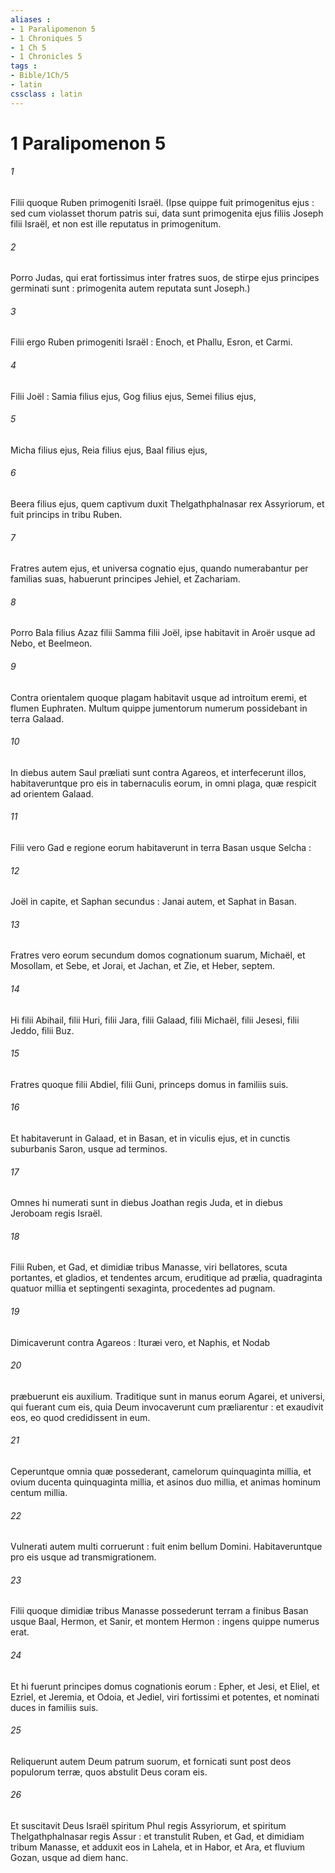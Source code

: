 ```yaml
---
aliases : 
- 1 Paralipomenon 5
- 1 Chroniques 5
- 1 Ch 5
- 1 Chronicles 5
tags : 
- Bible/1Ch/5
- latin
cssclass : latin
---
```


# 1 Paralipomenon 5

###### 1
Filii quoque Ruben primogeniti Israël. (Ipse quippe fuit primogenitus ejus : sed cum violasset thorum patris sui, data sunt primogenita ejus filiis Joseph filii Israël, et non est ille reputatus in primogenitum.
###### 2
Porro Judas, qui erat fortissimus inter fratres suos, de stirpe ejus principes germinati sunt : primogenita autem reputata sunt Joseph.)
###### 3
Filii ergo Ruben primogeniti Israël : Enoch, et Phallu, Esron, et Carmi.
###### 4
Filii Joël : Samia filius ejus, Gog filius ejus, Semei filius ejus,
###### 5
Micha filius ejus, Reia filius ejus, Baal filius ejus,
###### 6
Beera filius ejus, quem captivum duxit Thelgathphalnasar rex Assyriorum, et fuit princips in tribu Ruben.
###### 7
Fratres autem ejus, et universa cognatio ejus, quando numerabantur per familias suas, habuerunt principes Jehiel, et Zachariam.
###### 8
Porro Bala filius Azaz filii Samma filii Joël, ipse habitavit in Aroër usque ad Nebo, et Beelmeon.
###### 9
Contra orientalem quoque plagam habitavit usque ad introitum eremi, et flumen Euphraten. Multum quippe jumentorum numerum possidebant in terra Galaad.
###### 10
In diebus autem Saul præliati sunt contra Agareos, et interfecerunt illos, habitaveruntque pro eis in tabernaculis eorum, in omni plaga, quæ respicit ad orientem Galaad.
###### 11
Filii vero Gad e regione eorum habitaverunt in terra Basan usque Selcha :
###### 12
Joël in capite, et Saphan secundus : Janai autem, et Saphat in Basan.
###### 13
Fratres vero eorum secundum domos cognationum suarum, Michaël, et Mosollam, et Sebe, et Jorai, et Jachan, et Zie, et Heber, septem.
###### 14
Hi filii Abihail, filii Huri, filii Jara, filii Galaad, filii Michaël, filii Jesesi, filii Jeddo, filii Buz.
###### 15
Fratres quoque filii Abdiel, filii Guni, princeps domus in familiis suis.
###### 16
Et habitaverunt in Galaad, et in Basan, et in viculis ejus, et in cunctis suburbanis Saron, usque ad terminos.
###### 17
Omnes hi numerati sunt in diebus Joathan regis Juda, et in diebus Jeroboam regis Israël.
###### 18
Filii Ruben, et Gad, et dimidiæ tribus Manasse, viri bellatores, scuta portantes, et gladios, et tendentes arcum, eruditique ad prælia, quadraginta quatuor millia et septingenti sexaginta, procedentes ad pugnam.
###### 19
Dimicaverunt contra Agareos : Ituræi vero, et Naphis, et Nodab
###### 20
præbuerunt eis auxilium. Traditique sunt in manus eorum Agarei, et universi, qui fuerant cum eis, quia Deum invocaverunt cum præliarentur : et exaudivit eos, eo quod credidissent in eum.
###### 21
Ceperuntque omnia quæ possederant, camelorum quinquaginta millia, et ovium ducenta quinquaginta millia, et asinos duo millia, et animas hominum centum millia.
###### 22
Vulnerati autem multi corruerunt : fuit enim bellum Domini. Habitaveruntque pro eis usque ad transmigrationem.
###### 23
Filii quoque dimidiæ tribus Manasse possederunt terram a finibus Basan usque Baal, Hermon, et Sanir, et montem Hermon : ingens quippe numerus erat.
###### 24
Et hi fuerunt principes domus cognationis eorum : Epher, et Jesi, et Eliel, et Ezriel, et Jeremia, et Odoia, et Jediel, viri fortissimi et potentes, et nominati duces in familiis suis.
###### 25
Reliquerunt autem Deum patrum suorum, et fornicati sunt post deos populorum terræ, quos abstulit Deus coram eis.
###### 26
Et suscitavit Deus Israël spiritum Phul regis Assyriorum, et spiritum Thelgathphalnasar regis Assur : et transtulit Ruben, et Gad, et dimidiam tribum Manasse, et adduxit eos in Lahela, et in Habor, et Ara, et fluvium Gozan, usque ad diem hanc.
